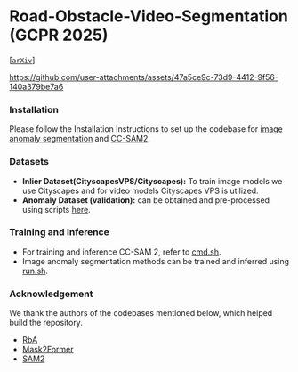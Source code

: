 # Road-Obstacle-Video-Segmentation (GCPR 2025)

[[`arXiv`](https://arxiv.org/pdf/2509.13181)]

https://github.com/user-attachments/assets/47a5ce9c-73d9-4412-9f56-140a379be7a6

### Installation
Please follow the Installation Instructions to set up the codebase for [image anomaly segmentation](https://github.com/facebookresearch/Mask2Former/blob/main/INSTALL.md) and [CC-SAM2](https://github.com/facebookresearch/sam2).

### Datasets

* **Inlier Dataset(CityscapesVPS/Cityscapes):** To train image models we use Cityscapes and for video models Cityscapes VPS is utilized.
* **Anomaly Dataset (validation):** can be obtained and pre-processed using scripts [here](https://github.com/shyam671/Road-Obstacle-Video-Segmentation/tree/main/anomaly_dataset_creation_and_preprocessing).

### Training and Inference

* For training and inference CC-SAM 2, refer to [cmd.sh](https://github.com/shyam671/Road-Obstacle-Video-Segmentation/blob/main/sam2/cmd.sh).
* Image anomaly segmentation methods can be trained and inferred using [run.sh](https://github.com/shyam671/Road-Obstacle-Video-Segmentation/blob/main/Image_Anomaly_Segmentation_Baselines/run.sh).


### Acknowledgement

We thank the authors of the codebases mentioned below, which helped build the repository.
* [RbA](https://github.com/NazirNayal8/RbA)
* [Mask2Former](https://github.com/facebookresearch/Mask2Former/tree/main)
* [SAM2](https://github.com/facebookresearch/sam2)
